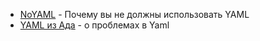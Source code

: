 - [NoYAML](https://noyaml.com/) - Почему вы не должны использовать YAML
- [YAML из Ада](https://habr.com/ru/articles/710414/) - о проблемах в Yaml